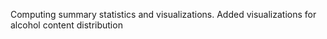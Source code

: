 Computing summary statistics and visualizations.
Added visualizations for alcohol content distribution
